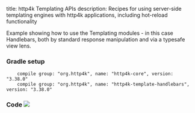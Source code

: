 title: http4k Templating APIs
description: Recipes for using server-side templating engines with http4k applications, including hot-reload functionality

Example showing how to use the Templating modules - in this case Handlebars, both by standard response manipulation and via a typesafe view lens.

### Gradle setup
```
    compile group: "org.http4k", name: "http4k-core", version: "3.38.0"
    compile group: "org.http4k", name: "http4k-template-handlebars", version: "3.38.0"
```

### Code [<img class="octocat" src="/img/octocat-32.png"/>](https://github.com/http4k/http4k/blob/master/src/docs/cookbook/using_templates/example.kt)
<script src="https://gist-it.appspot.com/https://github.com/http4k/http4k/blob/master/src/docs/cookbook/using_templates/example.kt"></script>

